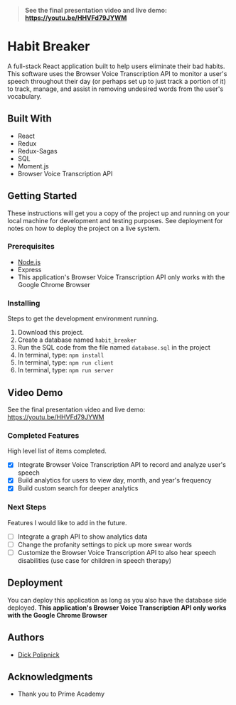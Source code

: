 

>**See the final presentation video and live demo: https://youtu.be/HHVFd79JYWM**

# Habit Breaker

A full-stack React application built to help users eliminate their bad habits. This software uses the Browser Voice Transcription API to monitor a user's speech throughout their day (or perhaps set up to just track a portion of it) to track, manage, and assist in removing undesired words from the user's vocabulary.

## Built With

- React
- Redux
- Redux-Sagas
- SQL
- Moment.js
- Browser Voice Transcription API

## Getting Started

These instructions will get you a copy of the project up and running on your local machine for development and testing purposes. See deployment for notes on how to deploy the project on a live system.

### Prerequisites

- [Node.js](https://nodejs.org/en/)
- Express
- This application's Browser Voice Transcription API only works with the Google Chrome Browser


### Installing

Steps to get the development environment running.

1. Download this project.
2. Create a database named `habit_breaker`
3. Run the SQL code from the file named `database.sql` in the project
4. In terminal, type: `npm install`
5. In terminal, type: `npm run client`
6. In terminal, type: `npm run server`

## Video Demo

See the final presentation video and live demo: https://youtu.be/HHVFd79JYWM


### Completed Features

High level list of items completed.

- [x] Integrate Browser Voice Transcription API to record and analyze user's speech
- [x] Build analytics for users to view day, month, and year's frequency
- [x] Build custom search for deeper analytics

### Next Steps

Features I would like to add in the future.

- [ ] Integrate a graph API to show analytics data
- [ ] Change the profanity settings to pick up more swear words
- [ ] Customize the Browser Voice Transcription API to also hear speech disabilities (use case for children in speech therapy)

## Deployment

You can deploy this application as long as you also have the database side deployed.
**This application's Browser Voice Transcription API only works with the Google Chrome Browser**

## Authors

* [Dick Polipnick](https://onlinegrowthsystems.com)


## Acknowledgments

* Thank you to Prime Academy
